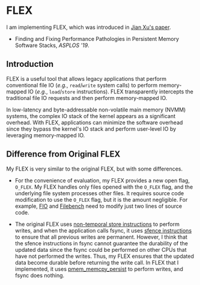 # FLEX
I am implementing FLEX,
which was introduced
in [Jian Xu's paper](https://dl.acm.org/doi/10.1145/3297858.3304077).
* Finding and Fixing Performance Pathologies
in Persistent Memory Software Stacks,
_ASPLOS '19_.

## Introduction
FLEX is a useful tool that allows legacy applications
that perform conventional file IO (_e.g._, ```read```/```write``` system calls)
to perform memory-mapped IO (_e.g._, ```load```/```store``` instructions).
FLEX transparently intercepts the traditional file IO requests
and then perform memory-mapped IO.

In low-latency and byte-addressable non-volatile main memory (NVMM) systems,
the complex IO stack of the kernel appears as a significant overhead.
With FLEX, applications can minimize the software overhead
since they bypass the kernel's IO stack and
perform user-level IO by leveraging memory-mapped IO.

## Difference from Original FLEX
My FLEX is very similar to the original FLEX, but with some differences.
* For the convenience of evaluation, my FLEX provides a new open flag, ```O_FLEX```.
My FLEX handles only files opened with the ```O_FLEX``` flag,
and the underlying file system processes other files.
It requires source code modification to use the ```O_FLEX``` flag,
but it is the amount negligible.
For example, [FIO](https://github.com/axboe/fio)
and [Filebench](https://github.com/filebench/filebench) need to modify just two lines of source code.

* The original FLEX uses [non-temporal store instructions](https://www.intel.com/content/www/us/en/architecture-and-technology/64-ia-32-architectures-software-developer-vol-1-manual.html)
to perform writes,
and when the application calls fsync,
it uses [sfence instructions](https://www.intel.com/content/www/us/en/architecture-and-technology/64-ia-32-architectures-software-developer-vol-1-manual.html)
to ensure that all previous writes are permanent.
However, I think that the sfence instructions in fsync
cannot guarantee the durability of the updated data
since the fsync could be performed on other CPUs
that have not performed the writes.
Thus, my FLEX ensures that the updated data become durable
before returning the write call.
In FLEX that I implemented,
it uses [pmem_memcpy_persist](https://manpages.debian.org/testing/libpmem-dev/pmem_memcpy_persist.3.en.html)
to perform writes, and fsync does nothing.
